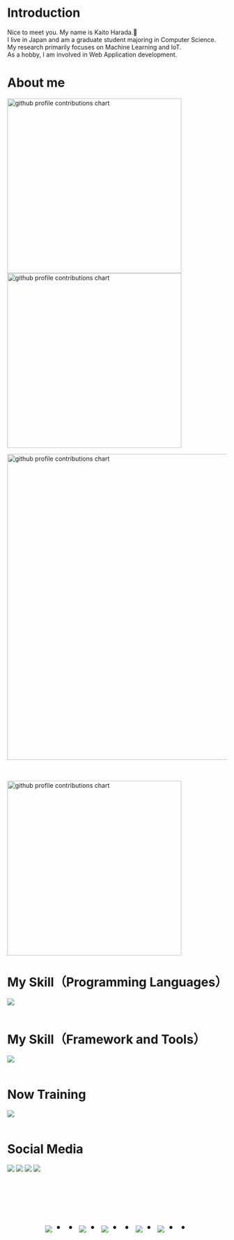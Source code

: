 # Introduction
Nice to meet you. My name is Kaito Harada.👋  
I live in Japan and am a graduate student majoring in Computer Science.  
My research primarily focuses on Machine Learning and IoT.  
As a hobby, I am involved in Web Application development.

# About me
<p align="left">
  <picture>
        <source media="(prefers-color-scheme: dark)"  srcset="output/metrics.base.svg" width="400" />
	<source media="(prefers-color-scheme: light)" srcset="output/metrics.base.svg" width="400" />
	<img alt="github profile contributions chart"    src="https://raw.githubusercontent.com/haradakaito/haradakaito/output-3d-contrib/day.svg" />
  </picture>
  <picture>
   	<source media="(prefers-color-scheme: dark)"  srcset="output/details.svg" width="400" />
	<source media="(prefers-color-scheme: light)" srcset="output/details.svg" width="400" />
	<img alt="github profile contributions chart"    src="https://raw.githubusercontent.com/haradakaito/haradakaito/output-3d-contrib/day.svg" />
  </picture>
</p>

<p align="left" >
	<picture>
	  <source media="(prefers-color-scheme: dark)"  srcset="profile-3d-contrib/profile-night-rainbow.svg" width="700" />
	  <source media="(prefers-color-scheme: light)" srcset="profile-3d-contrib/profile-season-animate.svg" width="700" />
	  <img alt="github profile contributions chart"    src="https://raw.githubusercontent.com/haradakaito/haradakaito/output-3d-contrib/day.svg" />
	</picture>
</p>　

<p align="left">
<picture>
  <source media="(prefers-color-scheme: light)"  srcset="output/metrics.plugin.achievements.compact.svg" width="400" />
  <source media="(prefers-color-scheme: dark)"  srcset="output/metrics.plugin.achievements.compact.svg" width="400" />
 <img alt="github profile contributions chart"    src="https://raw.githubusercontent.com/haradakaito/haradakaito/output-3d-contrib/day.svg" />
</picture>

<!-- ![haradakaito GitHub stats](https://github-readme-stats.vercel.app/api?username=haradakaito&show_icons=true&theme=vue-dark)
[![Top Langs](https://github-readme-stats.vercel.app/api/top-langs/?username=haradakaito&layout=compact&theme=vue-dark)](https://github.com/anuraghazra/github-readme-stats) -->

# My Skill（Programming Languages）
<img src="https://skillicons.dev/icons?i=python,html,css,js,c,java" /> <br /><br />

# My Skill（Framework and Tools）
<img src="https://skillicons.dev/icons?i=aws,vscode,github,anaconda,fastapi,latex" /> <br /><br />

# Now Training
<img src="https://skillicons.dev/icons?i=docker" /> <br /><br />

# Social Media
<p align="left">
<a href="mailto:harada.kaito.20@shizuoka.ac.jp"><img src="https://skillicons.dev/icons?i=gmail" /></a>
<a href="https://www.linkedin.com/in/haradakaito"><img src="https://skillicons.dev/icons?i=linkedin" /></a>
<a href="https://github.com/haradakaito"><img src="https://skillicons.dev/icons?i=github" /></a>
<a href="https://www.instagram.com/dumdum_chanman/"><img src="https://skillicons.dev/icons?i=instagram" /></a>
</p>

<!-- --------------------------------- :) ---------------------------------- -->

<br><br><br>
<div align="center">
    <h1>
        <img src="https://user-images.githubusercontent.com/44926913/175852850-3fb6c715-1856-41ff-8c1f-94ce3b03b458.gif">・・
        <img src="https://user-images.githubusercontent.com/44926913/175853109-f8850656-6704-4a8a-bee6-9aca154d929b.gif">・
        <img src="https://user-images.githubusercontent.com/44926913/175853154-5449d974-975e-44a6-ab84-a86031265e40.gif">・・
        <img src="https://user-images.githubusercontent.com/44926913/175853109-f8850656-6704-4a8a-bee6-9aca154d929b.gif">・
        <img src="https://user-images.githubusercontent.com/44926913/175853154-5449d974-975e-44a6-ab84-a86031265e40.gif">・・
    </h1>
  </div>
<br><br><br>

